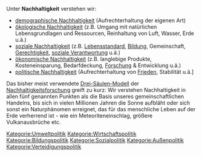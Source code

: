 Unter **Nachhaltigkeit** verstehen wir:

-   [demographische
    Nachhaltigkeit](demographische_Nachhaltigkeit "wikilink")
    (Aufrechterhaltung der eigenen Art)
-   [ökologische Nachhaltigkeit](ökologische_Nachhaltigkeit "wikilink")
    (z.B. Umgang mit natürlichen Lebensgrundlagen und Ressourcen,
    Reinhaltung von Luft, Wasser, Erde u.ä.)
-   [soziale Nachhaltigkeit](soziale_Nachhaltigkeit "wikilink") (z.B.
    [Lebensstandard](/wiki/Lebensstandard "wikilink"),
    [Bildung](/wiki/Bildung "wikilink"), Gemeinschaft,
    [Gerechtigkeit](/wiki/Gerechtigkeit "wikilink"), [soziale
    Verantwortung](soziale_Verantwortung "wikilink") u.ä.)
-   [ökonomische Nachhaltigkeit](ökonomische_Nachhaltigkeit "wikilink")
    (z.B. langlebige Produkte, Kosteneinsparung, Bedarfdeckung,
    [Forschung](/wiki/Forschung "wikilink") & Entwicklung u.ä.)
-   [politische Nachhaltigkeit](politische_Nachhaltigkeit "wikilink")
    (Aufrechterhaltung von [Frieden](/wiki/Frieden "wikilink"), Stabilität
    u.ä.\]

Das bisher meist verwendete
[Drei-Säulen-Modell](https://de.wikipedia.org/wiki/Drei-S%C3%A4ulen-Modell_%28Nachhaltigkeit%29)
der
[Nachhaltigkeitsforschung](https://de.wikipedia.org/wiki/Nachhaltigkeitswissenschaft)
greift zu kurz: Wir verstehen Nachhaltigkeit in allen fünf genannten
Punkten als die Basis unseres gemeinschaftlichen Handelns, bis sich in
vielen Millionen Jahren die Sonne aufbläht oder sich sonst ein
Naturphänomen erreignet, das für das menschliche Leben auf der Erde
verherrend ist - wie ein Meteoriteneinschlag, größere Vulkanausbrüche
etc.

<Kategorie:Umweltpolitik> <Kategorie:Wirtschaftspolitik>
<Kategorie:Bildungspolitik> <Kategorie:Sozialpolitik>
[Kategorie:Außenpolitik](/wiki/Kategorie:Außenpolitik "wikilink")
<Kategorie:Verteidigungspolitik>
